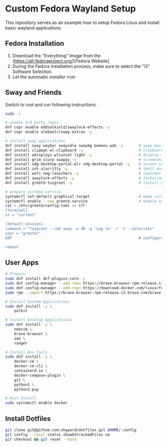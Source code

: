 # Custom Fedora Wayland Setup

This repository serves as an example how to setup Fedora Linux and install basic wayland applications.

## Fedora Installation

1. Download the "Everything" Image from the (https://alt.fedoraproject.org/)[Fedora Website]
2. During the Fedora installation process, make sure to select the "i3" Software Selection
3. Let the automatic installer rrun

## Sway and Friends

Switch to root and run following instructions.

```bash
sudo -i

# enable 3rd party repos
dnf copr enable eddsalkield/swaylock-effects -y
dnf copr enable alebastr/sway-extras -y

# install sway applications
dnf install sway waybar swayidle swaybg bemenu wob -y       # sway basics
dnf install clipman wl-clipboard -y                         # clipboard
dnf install wdisplays wlsunset light -y                     # display settings
dnf install grim slurp swappy -y                            # screenshotting
dnf install xdg-desktop-portal-wlr xdg-desktop-portal -y    # screen sharing
dnf install zsh alacritty -y                                # shell and terminal
dnf install wofi nwg-launchers -y                           # launcher and menu
dnf install swaylock-effects -y                             # lockscreen
dnf install greetd-tuigreet -y                              # install greetd + tuigreet as display manager

# prepare systemd service
systemctl set-default graphical.target                      # make sure we don't boot into "text mode"
systemctl enable --now greetd.service                       # enable systemd daemon
cat > /etc/greetd/config.toml << EOF
[terminal]
vt = "current"

[default_session]
command = "tuigreet --cmd sway -w 40 -g 'Log in' -r -t --asterisks"
user = "greeter"
EOF                                                         # configure greetd

reboot
```

## User Apps

```bash
# Prepare
sudo dnf install dnf-plugins-core -y
sudo dnf config-manager --add-repo https://brave-browser-rpm-release.s3.brave.com/x86_64
sudo dnf config-manager --add-repo https://download.docker.com/linux/fedora/docker-ce.repo
sudo rpm --import https://brave-browser-rpm-release.s3.brave.com/brave-core.asc

# Install System Applications
sudo dnf install -y \
    polkit

# Install Desktop Applications
sudo dnf install -y \
    neovim \
    brave-browser \
    imv \
    ranger

# Install Dev Tools
sudo dnf install -y \
    docker-ce \
    docker-ce-cli \
    containerd.io \
    docker-compose-plugin \
    git \
    python3 \
    python3-pip

# Post Install
sudo systemctl enable docker
```

## Install Dotfiles
```bash
git clone git@github.com:shypard/dotfiles.git $HOME/.config
git config --local status.showUntrackedFiles no
git checkout && git reset --hard
```